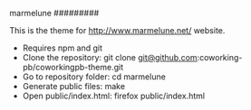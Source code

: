 marmelune
#########

This is the theme for http://www.marmelune.net/ website.

* Requires npm and git
* Clone the repository: git clone git@github.com:coworking-pb/coworkingpb-theme.git
* Go to repository folder: cd marmelune
* Generate public files: make
* Open public/index.html: firefox public/index.html
